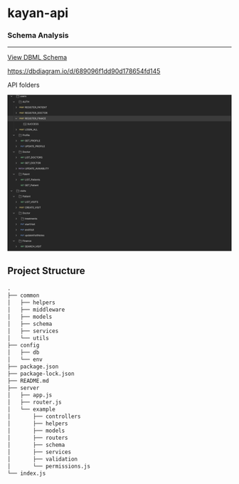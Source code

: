 # kayan-api

### Schema Analysis

---

[View DBML Schema](https://dbdiagram.io/d/689096f1dd90d178654fd145)

https://dbdiagram.io/d/689096f1dd90d178654fd145

API folders

![1754380842380](images/README/1754380842380.png)

## Project Structure

```
.
├── common
│   ├── helpers
│   ├── middleware
│   ├── models
│   ├── schema
│   ├── services
│   └── utils
├── config
│   ├── db
│   └── env
├── package.json
├── package-lock.json
├── README.md
├── server
│   ├── app.js
│   ├── router.js
│   └── example
│       ├── controllers
│       ├── helpers
│       ├── models
│       ├── routers
│       ├── schema
│       ├── services
│       ├── validation
│       └── permissions.js
└── index.js
```
